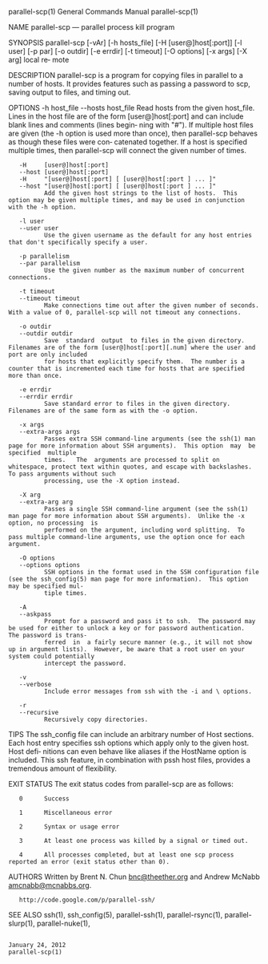 parallel-scp(1)                                                        General Commands Manual                                                       parallel-scp(1)

NAME
       parallel-scp — parallel process kill program

SYNOPSIS
       parallel-scp [-vAr] [-h hosts_file] [-H [user@]host[:port]] [-l user] [-p par] [-o outdir] [-e errdir] [-t timeout] [-O options] [-x args] [-X arg] local re‐
       mote

DESCRIPTION
       parallel-scp is a program for copying files in parallel to a number of hosts.  It provides features such as passing a  password  to  scp,  saving  output  to
       files, and timing out.

OPTIONS
       -h host_file
       --hosts host_file
              Read hosts from the given host_file.  Lines in the host file are of the form [user@]host[:port] and can include blank lines and comments (lines begin‐
              ning with "#").  If multiple host files are given (the -h option is used more than once), then parallel-scp behaves as though these  files  were  con‐
              catenated together.  If a host is specified multiple times, then parallel-scp will connect the given number of times.

       -H     [user@]host[:port]
       --host [user@]host[:port]
       -H     "[user@]host[:port] [ [user@]host[:port ] ... ]"
       --host "[user@]host[:port] [ [user@]host[:port ] ... ]"
              Add the given host strings to the list of hosts.  This option may be given multiple times, and may be used in conjunction with the -h option.

       -l user
       --user user
              Use the given username as the default for any host entries that don't specifically specify a user.

       -p parallelism
       --par parallelism
              Use the given number as the maximum number of concurrent connections.

       -t timeout
       --timeout timeout
              Make connections time out after the given number of seconds.  With a value of 0, parallel-scp will not timeout any connections.

       -o outdir
       --outdir outdir
              Save  standard  output  to files in the given directory.  Filenames are of the form [user@]host[:port][.num] where the user and port are only included
              for hosts that explicitly specify them.  The number is a counter that is incremented each time for hosts that are specified more than once.

       -e errdir
       --errdir errdir
              Save standard error to files in the given directory.  Filenames are of the same form as with the -o option.

       -x args
       --extra-args args
              Passes extra SSH command-line arguments (see the ssh(1) man page for more information about SSH arguments).  This option  may  be  specified  multiple
              times.   The  arguments are processed to split on whitespace, protect text within quotes, and escape with backslashes.  To pass arguments without such
              processing, use the -X option instead.

       -X arg
       --extra-arg arg
              Passes a single SSH command-line argument (see the ssh(1) man page for more information about SSH arguments).  Unlike the -x option, no processing  is
              performed on the argument, including word splitting.  To pass multiple command-line arguments, use the option once for each argument.

       -O options
       --options options
              SSH options in the format used in the SSH configuration file (see the ssh_config(5) man page for more information).  This option may be specified mul‐
              tiple times.

       -A
       --askpass
              Prompt for a password and pass it to ssh.  The password may be used for either to unlock a key or for password authentication.  The password is trans‐
              ferred  in  a fairly secure manner (e.g., it will not show up in argument lists).  However, be aware that a root user on your system could potentially
              intercept the password.

       -v
       --verbose
              Include error messages from ssh with the -i and \ options.

       -r
       --recursive
              Recursively copy directories.

TIPS
       The ssh_config file can include an arbitrary number of Host sections.  Each host entry specifies ssh options which apply only to the given host.  Host  defi‐
       nitions can even behave like aliases if the HostName option is included.  This ssh feature, in combination with pssh host files, provides a tremendous amount
       of flexibility.

EXIT STATUS
       The exit status codes from parallel-scp are as follows:

       0      Success

       1      Miscellaneous error

       2      Syntax or usage error

       3      At least one process was killed by a signal or timed out.

       4      All processes completed, but at least one scp process reported an error (exit status other than 0).

AUTHORS
       Written by Brent N. Chun <bnc@theether.org> and Andrew McNabb <amcnabb@mcnabbs.org>.

       http://code.google.com/p/parallel-ssh/

SEE ALSO
       ssh(1), ssh_config(5), parallel-ssh(1), parallel-rsync(1), parallel-slurp(1), parallel-nuke(1),

                                                                          January 24, 2012                                                           parallel-scp(1)
